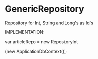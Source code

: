 GenericRepository
=================
Repository for Int, String and Long's as Id's

IMPLEMENTATION:

var articleRepo = new RepositoryInt<Article>(new ApplicationDbContext());

